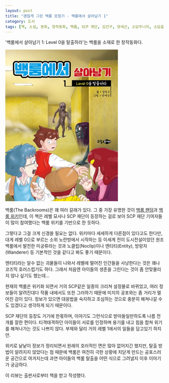 ```yaml
---
layout: post
title: "괜찮게 그린 백룸 모험기 - 백룸에서 살아남기 1"
category: 도서
tags: [책, 소설, 동화, 창작동화, 백룸, SCP 재단, 김건구, 양세근, 소담주니어, 소담출판사, 서평]
---
```


'백룸에서 살아남기 1: Level 0을 탈출하라'는
백룸을 소재로 한 창작동화다.

![표지](/images/book/survival-in-the-backrooms-1-book.jpg)

백룸(The Backrooms)은 꽤 여러 갈래가 있다.
그 중 가장 유명한 것이 [백룸 팬덤](https://backrooms.fandom.com/)과 [백룸 위키](http://backrooms-wiki.wikidot.com/)인데,
이 책은 레벨 묘사나 SCP 재단이 등장하는 걸로 보아
SCP 재단 기여자들이 많이 참여했다는 백룸 위키를 기반으로 한 듯하다.

그렇다고 그걸 크게 신경쓸 필요는 없다.
위키마다 세세하게 다른점이 있다고도 한다만,
대게 레벨 0으로 부르는 소위 노란방에서 시작하는 등
이세계 전이 도시전설이었던 원조 백룸에서 발전한 미궁류라는 것과
노클립(Noclip)이나 엔티티(Entity), 방랑자(Wanderer) 등 기본적인 것을 같다고 봐도 좋기 때문이다.

엔티티라는 알수 없는 괴물들이 나와서
레벨에 떨어진 인간들을 사냥한다는 것은 꽤나 코즈믹 호러스럽기도 하다.
그래서 처음엔 아이들의 생존을 그린다는 것이 좀 안맞물리지 않나 싶기도 했는데...

현재의 백룸은 위키화 되면서 거의 SCP같은 일종의 크리쳐 설정물로 바뀌었고,
여러 정보들이 알려진대다 작품 내에서도 또한 그러하기 때문에
미지의 공포와는 좀 거리가 멀어진 감이 있다.
정보가 있으면 대응법을 숙지하고 조심하는 것으로
충분히 해쳐나갈 수도 있겠다고 생각하게 되기 때문이다.

SCP 재단의 등장도 거기에 한몫하며,
이야기도 그런식으로 받아들일만하도록 나름 전개를 잘한 편이다.
티격태격하던 아이들이 서로를 인정하며 용기를 내고 힘을 합쳐 위기를 해쳐나가는 것도 나쁘지 않다.
부제와 달리 거의 레벨 1에서의 일들을 담고있기 하지만.

위키로 낱낱이 정보가 정리되면서 원래의 호러적인 면은 많아 없어지긴 했지만,
탈출 방법이 알려지지 않았다는 점 때문에 백룸은 여전히 극한 상황에 치닫게 만드는 공포스러운 공간으로 여겨지는데
과연 아이들의 백룸 탈출을 어떤 식으로 그려낼지 이후 이야기가 궁금하다.



<div class="im im-info">
이 리뷰는 출판사로부터 책을 받고 작성했다.
</div>
